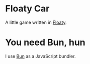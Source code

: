 # Floaty Car
A little game written in [Floaty](https://floaty.dev/).

# You need Bun, hun
I use [Bun](https://bun.sh/) as a JavaScript bundler.

